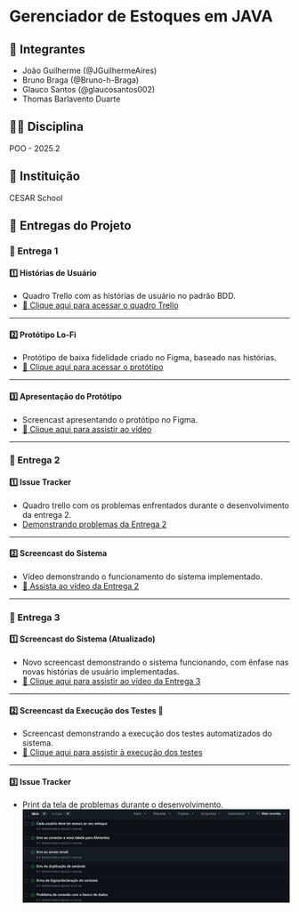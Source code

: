 # Gerenciador de Estoques em JAVA

## 👥 Integrantes
- João Guilherme (@JGuilhermeAires)
- Bruno Braga (@Bruno-h-Braga)
- Glauco Santos (@glaucosantos002)
- Thomas Barlavento Duarte

## 🧑‍🏫 Disciplina
POO - 2025.2

## 🏫 Instituição
CESAR School

## 📌 Entregas do Projeto

### 🚀 Entrega 1

#### 1️⃣ Histórias de Usuário
- Quadro Trello com as histórias de usuário no padrão BDD.  
- [📄 Clique aqui para acessar o quadro Trello](https://trello.com/invite/b/68da875e47d7176df60a5274/ATTIae81c9bbb997afebcff6825082ba72f083E8F966/sistema-de-gerenciamento-de-estoques)

---

#### 2️⃣ Protótipo Lo-Fi
- Protótipo de baixa fidelidade criado no Figma, baseado nas histórias.  
- [🎨 Clique aqui para acessar o protótipo](https://www.figma.com/design/zWb0R4IGBdi4vmgptayMj6/Untitled?node-id=0-1&t=phB4jmD4GaSLRdci-1)

---

#### 3️⃣ Apresentação do Protótipo
- Screencast apresentando o protótipo no Figma.  
- [🎥 Clique aqui para assistir ao vídeo](https://www.youtube.com/watch?v=h2TK5ozCEmc)

---

### 🚀 Entrega 2

#### 1️⃣ Issue Tracker
- Quadro trello com os problemas enfrentados durante o desenvolvimento da entrega 2.
- [Demonstrando problemas da Entrega 2](https://trello.com/invite/b/68da875e47d7176df60a5274/ATTIae81c9bbb997afebcff6825082ba72f083E8F966/sistema-de-gerenciamento-de-estoques)

---

#### 2️⃣ Screencast do Sistema
- Vídeo demonstrando o funcionamento do sistema implementado.  
- [🎥 Assista ao vídeo da Entrega 2](https://youtu.be/vX8AhF9hjbo)

---

### 🚀 Entrega 3

#### 1️⃣ Screencast do Sistema (Atualizado)
- Novo screencast demonstrando o sistema funcionando, com ênfase nas novas histórias de usuário implementadas.  
- [🎥 Clique aqui para assistir ao vídeo da Entrega 3](https://youtu.be/vh-QQZ4hIw4)

---

#### 2️⃣ Screencast da Execução dos Testes 🧪
- Screencast demonstrando a execução dos testes automatizados do sistema.  
- [🎥 Clique aqui para assistir à execução dos testes](https://youtu.be/Ww4LjV-9F2c)

---

#### 3️⃣ Issue Tracker
- Print da tela de problemas durante o desenvolvimento.
![Imagem demostrando os erros enfrentados durante a entrega 3](IMG/PrintIssue.png)


